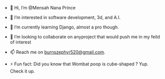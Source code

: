 - 👋 Hi, I’m @Mensah Nana Prince
- 👀 I’m interested in software development, 3d, and A.I.
- 🌱 I’m currently learning Django, almost a pro though.
- 💞️ I’m looking to collaborate on anyproject that would push me in my feild of interest
- 📫 Reach me on burnszephyr520@gmail.com. 

  
- ⚡ Fun fact: Did you know that Wombat poop is cube-shaped ? Yup. Check it up.

<!---
MensahPrince/MensahPrince is a ✨ special ✨ repository because its `README.md` (this file) appears on your GitHub profile.
You can click the Preview link to take a look at your changes.
--->
